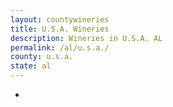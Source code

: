 ```yaml
---
layout: countywineries
title: U.S.A. Wineries
description: Wineries in U.S.A. AL
permalink: /al/u.s.a./
county: u.s.a.
state: al
---
```

-
